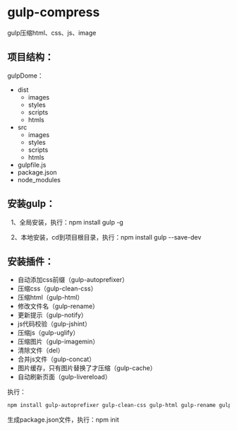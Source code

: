# gulp-compress
gulp压缩html、css、js、image

## 项目结构：
gulpDome：
 * dist
   * images
   * styles
   * scripts
   * htmls
 * src
   * images
   * styles
   * scripts
   * htmls
 * gulpfile.js
 * package.json
 * node_modules

## 安装gulp：
   1、全局安装，执行：npm install gulp -g
   
   2、本地安装，cd到项目根目录，执行：npm install gulp --save-dev
## 安装插件：
 * 自动添加css前缀（gulp-autoprefixer）
 * 压缩css（gulp-clean-css）
 * 压缩html（gulp-html）
 * 修改文件名（gulp-rename）
 * 更新提示（gulp-notify）
 * js代码校验（gulp-jshint）
 * 压缩js（gulp-uglify）
 * 压缩图片（gulp-imagemin）
 * 清除文件（del）
 * 合并js文件（gulp-concat）
 * 图片缓存，只有图片替换了才压缩（gulp-cache）
 * 自动刷新页面（gulp-livereload）
 
执行：
```bash
npm install gulp-autoprefixer gulp-clean-css gulp-html gulp-rename gulp-notify jshint gulp-jshint gulp-jshint gulp-uglify gulp-imagemin del gulp-concat gulp-cache gulp-livereload --save-dev
```

生成package.json文件，执行：npm init
